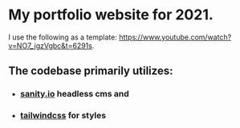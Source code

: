 # My portfolio website for 2021.

I use the following as a template: https://www.youtube.com/watch?v=NO7_jgzVgbc&t=6291s.

## The codebase primarily utilizes:

- ### **[sanity.io](https://www.sanity.io/)** headless cms and
- ### **[tailwindcss](https://tailwindcss.com/)** for styles
